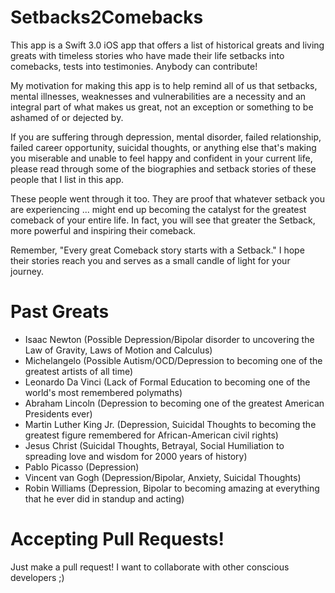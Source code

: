 # Setbacks2Comebacks

This app is a Swift 3.0 iOS app that offers a list of historical greats and living greats with timeless stories who have made their life setbacks into comebacks, tests into testimonies. Anybody can contribute! 

My motivation for making this app is to help remind all of us that setbacks, mental illnesses, weaknesses and vulnerabilities are a necessity and an integral part of what makes us great, not an exception or something to be ashamed of or dejected by. 

If you are suffering through depression, mental disorder, failed relationship, failed career opportunity, suicidal thoughts, or anything else that's making you miserable and unable to feel happy and confident in your current life, please read through some of the biographies and setback stories of these people that I list in this app.

These people went through it too. 
They are proof that whatever setback you are experiencing ... might end up becoming the catalyst for the greatest comeback of your entire life. 
In fact, you will see that greater the Setback, more powerful and inspiring their comeback.  

Remember, "Every great Comeback story starts with a Setback."
I hope their stories reach you and serves as a small candle of light for your journey.


# Past Greats
* Isaac Newton (Possible Depression/Bipolar disorder to uncovering the Law of Gravity, Laws of Motion and Calculus)
* Michelangelo (Possible Autism/OCD/Depression to becoming one of the greatest artists of all time) 
* Leonardo Da Vinci (Lack of Formal Education to becoming one of the world's most remembered polymaths)
* Abraham Lincoln (Depression to becoming one of the greatest American Presidents ever) 
* Martin Luther King Jr. (Depression, Suicidal Thoughts to becoming the greatest figure remembered for African-American civil rights) 
* Jesus Christ (Suicidal Thoughts, Betrayal, Social Humiliation to spreading love and wisdom for 2000 years of history) 
* Pablo Picasso (Depression) 
* Vincent van Gogh (Depression/Bipolar, Anxiety, Suicidal Thoughts) 
* Robin Williams (Depression, Bipolar to becoming amazing at everything that he ever did in standup and acting) 


# Accepting Pull Requests!
Just make a pull request! I want to collaborate with other conscious developers ;)
